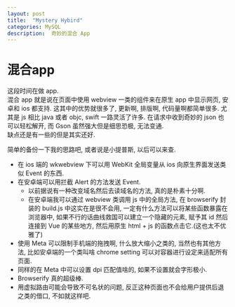 ```yaml
---
layout: post
title:  "Mystery Hybird"
categories: MySQL
description:  奇妙的混合 App
---
```


# 混合app

这段时间在做 app.  
混合 app 就是说在页面中使用 webview 一类的组件来在原生 app 中显示网页, 安卓和 ios 都支持. 这其中的优势就很多了, 更新啊, 排版啊, 代码量啊都简单很多. 尤其是 js 相比 java 或者 objc, swift 一路灵活了许多. 在请求中收到奇妙的 json 也可以轻松解开, 而 Gson 虽然强大但是细思恐极, 无法变通.  
缺点还是有一些的但是其实还好.

简单的备份一下我的思路吧, 或者说是小提普斯, 以后可以来查.

-   在 ios 端的 wkwebview 下可以用 WebKit 全局变量从 ios 向原生界面发送类似 Event 的东西.
-   在安卓端可以用拦截 Alert 的方法发送 Event.
    -   以前据说有一种改变域名然后去读域名的方法, 真的是朴素十分啊.
    -   在安卓端我可以通过 webview 类调用 js 中的全局方法, 在 browserify 封装的 build.js 中这实在是很不会用, 一定有什么方法可以将某些函数暴露在浏览器中, 如果不行的话曲线救国可以建立一个隐藏的元素, 赋予其 id 然后连接到 Vue 的某些地方, 然后用原生 html + js 的函数点击它.(这也太不优雅了)
-   使用 Meta 可以限制手机端的拖拽啊, 什么放大缩小之类的, 当然也有其他方法, 比如安卓端的一个类叫啥 chrome setting 可以对容器进行设定来适配所有页面.
-   同样的在 Meta 中可以设置 dpi 匹配值啥的, 如果不设置就会字形极小.
-   Browserify 真的超级棒.
-   用虚拟路由可能会导致不可名状的问题, 反正这种页面也不会给用户提供后退之类的借口, 不如就这样吧.
